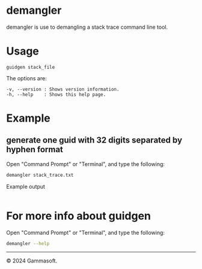# demangler

demangler is use to demangling a stack trace command line tool.

# Usage

```
guidgen stack_file
```

The options are:

```
-v, --version : Shows version information.
-h, --help    : Shows this help page.
```

# Example

## generate one guid with 32 digits separated by hyphen format

Open "Command Prompt" or "Terminal", and type the following:

```bash
demangler stack_trace.txt
```

Example output

```

```
# For more info about guidgen

Open "Command Prompt" or "Terminal", and type the following:

```bash
demangler --help
```

______________________________________________________________________________________________

© 2024 Gammasoft.
